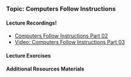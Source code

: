 ### Topic: Computers Follow Instructions

#### Lecture Recordings!
- [Computers Follow Instructions Part 02](https://vimeo.com/340142855/4361162baf)
- [Video: Computers Follow Instructions Part 03](https://vimeo.com/340703072/64a3467160)

#### Lecture Exercises

#### Additional Resources Materials


